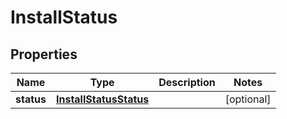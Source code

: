

# InstallStatus


## Properties

Name | Type | Description | Notes
------------ | ------------- | ------------- | -------------
**status** | [**InstallStatusStatus**](InstallStatusStatus.md) |  |  [optional]



